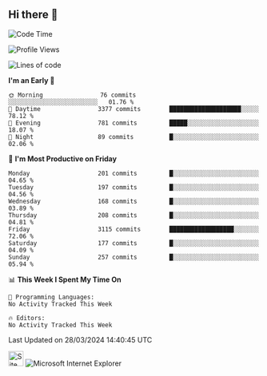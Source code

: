 ## Hi there 👋


<!--START_SECTION:waka-->
![Code Time](http://img.shields.io/badge/Code%20Time-0%20secs-blue)

![Profile Views](http://img.shields.io/badge/Profile%20Views-0-blue)

![Lines of code](https://img.shields.io/badge/From%20Hello%20World%20I%27ve%20Written-4.5%20million%20lines%20of%20code-blue)

**I'm an Early 🐤** 

```text
🌞 Morning                76 commits          ░░░░░░░░░░░░░░░░░░░░░░░░░   01.76 % 
🌆 Daytime                3377 commits        ████████████████████░░░░░   78.12 % 
🌃 Evening                781 commits         █████░░░░░░░░░░░░░░░░░░░░   18.07 % 
🌙 Night                  89 commits          █░░░░░░░░░░░░░░░░░░░░░░░░   02.06 % 
```
📅 **I'm Most Productive on Friday** 

```text
Monday                   201 commits         █░░░░░░░░░░░░░░░░░░░░░░░░   04.65 % 
Tuesday                  197 commits         █░░░░░░░░░░░░░░░░░░░░░░░░   04.56 % 
Wednesday                168 commits         █░░░░░░░░░░░░░░░░░░░░░░░░   03.89 % 
Thursday                 208 commits         █░░░░░░░░░░░░░░░░░░░░░░░░   04.81 % 
Friday                   3115 commits        ██████████████████░░░░░░░   72.06 % 
Saturday                 177 commits         █░░░░░░░░░░░░░░░░░░░░░░░░   04.09 % 
Sunday                   257 commits         █░░░░░░░░░░░░░░░░░░░░░░░░   05.94 % 
```


📊 **This Week I Spent My Time On** 

```text
💬 Programming Languages: 
No Activity Tracked This Week

🔥 Editors: 
No Activity Tracked This Week
```


 Last Updated on 28/03/2024 14:40:45 UTC
<!--END_SECTION:waka-->

<img src="https://raw.githubusercontent.com/BrunnerLivio/brunnerlivio/master/images/notepad.gif" alt="Site created with Notepad" height="30" /><span>&nbsp;</span><img src="https://raw.githubusercontent.com/BrunnerLivio/brunnerlivio/master/images/ie_logo.gif" alt="Microsoft Internet Explorer" />
